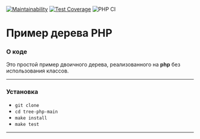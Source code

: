 [![Maintainability](https://api.codeclimate.com/v1/badges/c956a4843539cab256f3/maintainability)](https://codeclimate.com/github/yulia633/tree-php/maintainability)
[![Test Coverage](https://api.codeclimate.com/v1/badges/c956a4843539cab256f3/test_coverage)](https://codeclimate.com/github/yulia633/tree-php/test_coverage)
![PHP CI](https://github.com/yulia633/tree-php/workflows/PHP%20CI/badge.svg)

# Пример дерева PHP

### О коде

Это простой пример двоичного дерева, реализованного на **php** без использования классов.

---

### Установка

* `git clone`
* `cd tree-php-main`
* `make install`
* `make test`

---
